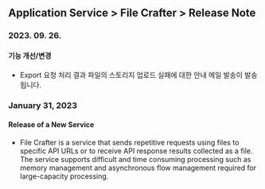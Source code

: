 ## Application Service > File Crafter > Release Note

### 2023. 09. 26.

#### 기능 개선/변경

- Export 요청 처리 결과 파일의 스토리지 업로드 실패에 대한 안내 메일 발송이 발송됩니다.

### January 31, 2023

#### Release of a New Service

- File Crafter is a service that sends repetitive requests using files to specific API URLs or to receive API response results collected as a file. The service supports difficult and time consuming processing such as memory management and asynchronous flow management required for large-capacity processing.